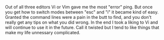 Out of all three editors Vi or Vim gave me the most "error" ping. But once you get how to switch modes between "esc" and "i" it became kind of easy. Granted the command lines were a pain in the butt to find, and you don't really get any tips on what you did wrong. In the end I took a liking to Vi and will continue to use it in the future. Call it twisted but I tend to like things that make my life unnessary complicated.

